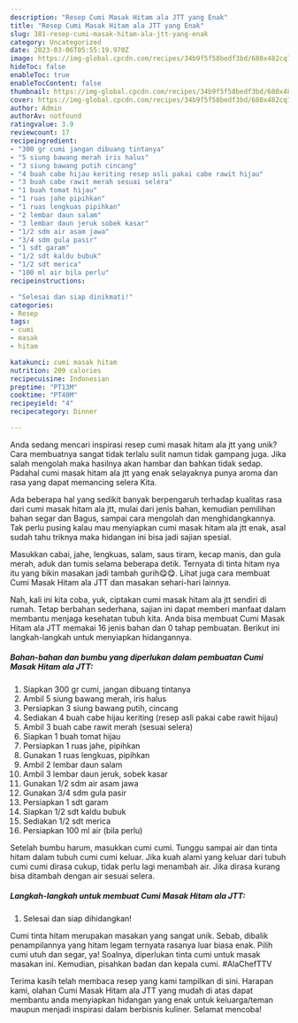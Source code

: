 ```yaml
---
description: "Resep Cumi Masak Hitam ala JTT yang Enak"
title: "Resep Cumi Masak Hitam ala JTT yang Enak"
slug: 381-resep-cumi-masak-hitam-ala-jtt-yang-enak
category: Uncategorized
date: 2023-03-06T05:55:19.970Z
image: https://img-global.cpcdn.com/recipes/34b9f5f58bedf3bd/680x482cq70/cumi-masak-hitam-ala-jtt-foto-resep-utama.jpg
hideToc: false
enableToc: true
enableTocContent: false
thumbnail: https://img-global.cpcdn.com/recipes/34b9f5f58bedf3bd/680x482cq70/cumi-masak-hitam-ala-jtt-foto-resep-utama.jpg
cover: https://img-global.cpcdn.com/recipes/34b9f5f58bedf3bd/680x482cq70/cumi-masak-hitam-ala-jtt-foto-resep-utama.jpg
author: Admin
authorAv: notfound
ratingvalue: 3.9
reviewcount: 17
recipeingredient:
- "300 gr cumi jangan dibuang tintanya"
- "5 siung bawang merah iris halus"
- "3 siung bawang putih cincang"
- "4 buah cabe hijau keriting resep asli pakai cabe rawit hijau"
- "3 buah cabe rawit merah sesuai selera"
- "1 buah tomat hijau"
- "1 ruas jahe pipihkan"
- "1 ruas lengkuas pipihkan"
- "2 lembar daun salam"
- "3 lembar daun jeruk sobek kasar"
- "1/2 sdm air asam jawa"
- "3/4 sdm gula pasir"
- "1 sdt garam"
- "1/2 sdt kaldu bubuk"
- "1/2 sdt merica"
- "100 ml air bila perlu"
recipeinstructions:

- "Selesai dan siap dinikmati!"
categories:
- Resep
tags:
- cumi
- masak
- hitam

katakunci: cumi masak hitam 
nutrition: 209 calories
recipecuisine: Indonesian
preptime: "PT13M"
cooktime: "PT40M"
recipeyield: "4"
recipecategory: Dinner

---
```





Anda sedang mencari inspirasi resep cumi masak hitam ala jtt yang unik? Cara membuatnya sangat tidak terlalu sulit namun tidak gampang juga. Jika salah mengolah maka hasilnya akan hambar dan bahkan tidak sedap. Padahal cumi masak hitam ala jtt yang enak selayaknya punya aroma dan rasa yang dapat memancing selera Kita.





Ada beberapa hal yang sedikit banyak berpengaruh terhadap kualitas rasa dari cumi masak hitam ala jtt, mulai dari jenis bahan, kemudian pemilihan bahan segar dan Bagus, sampai cara mengolah dan menghidangkannya. Tak perlu pusing kalau mau menyiapkan cumi masak hitam ala jtt enak,      asal sudah tahu triknya maka hidangan ini bisa jadi sajian spesial.














Masukkan cabai, jahe, lengkuas, salam, saus tiram, kecap manis, dan gula merah, aduk dan tumis selama beberapa detik. Ternyata di tinta hitam nya itu yang bikin masakan jadi tambah gurih😋😋. Lihat juga cara membuat Cumi Masak Hitam ala JTT dan masakan sehari-hari lainnya.






Nah, kali ini kita coba, yuk, ciptakan cumi masak hitam ala jtt sendiri di rumah. Tetap berbahan sederhana, sajian ini dapat memberi manfaat dalam membantu menjaga kesehatan tubuh kita. Anda bisa membuat Cumi Masak Hitam ala JTT memakai 16 jenis bahan dan 0 tahap pembuatan. Berikut ini langkah-langkah untuk menyiapkan hidangannya.

<!--inarticleads1-->

##### Bahan-bahan dan bumbu yang diperlukan dalam pembuatan Cumi Masak Hitam ala JTT:

1. Siapkan 300 gr cumi, jangan dibuang tintanya
1. Ambil 5 siung bawang merah, iris halus
1. Persiapkan 3 siung bawang putih, cincang
1. Sediakan 4 buah cabe hijau keriting (resep asli pakai cabe rawit hijau)
1. Ambil 3 buah cabe rawit merah (sesuai selera)
1. Siapkan 1 buah tomat hijau
1. Persiapkan 1 ruas jahe, pipihkan
1. Gunakan 1 ruas lengkuas, pipihkan
1. Ambil 2 lembar daun salam
1. Ambil 3 lembar daun jeruk, sobek kasar
1. Gunakan 1/2 sdm air asam jawa
1. Gunakan 3/4 sdm gula pasir
1. Persiapkan 1 sdt garam
1. Siapkan 1/2 sdt kaldu bubuk
1. Sediakan 1/2 sdt merica
1. Persiapkan 100 ml air (bila perlu)


Setelah bumbu harum, masukkan cumi cumi. Tunggu sampai air dan tinta hitam dalam tubuh cumi cumi keluar. Jika kuah alami yang keluar dari tubuh cumi cumi dirasa cukup, tidak perlu lagi menambah air. Jika dirasa kurang bisa ditambah dengan air sesuai selera. 

<!--inarticleads2-->

##### Langkah-langkah untuk membuat Cumi Masak Hitam ala JTT:


1. Selesai dan siap dihidangkan!

Cumi tinta hitam merupakan masakan yang sangat unik. Sebab, dibalik penampilannya yang hitam legam ternyata rasanya luar biasa enak. Pilih cumi utuh dan segar, ya! Soalnya, diperlukan tinta cumi untuk masak masakan ini. Kemudian, pisahkan badan dan kepala cumi. #AlaChefTTV 

Terima kasih telah membaca resep yang kami tampilkan di sini. Harapan kami, olahan Cumi Masak Hitam ala JTT yang mudah di atas dapat membantu anda menyiapkan hidangan yang enak untuk keluarga/teman maupun menjadi inspirasi dalam berbisnis kuliner. Selamat mencoba!
